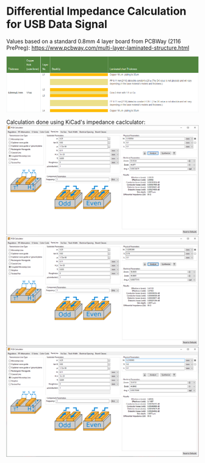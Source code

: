 # Differential Impedance Calculation for USB Data Signal

Values based on a standard 0.8mm 4 layer board from PCBWay (2116 PrePreg):
https://www.pcbway.com/multi-layer-laminated-structure.html

![pcbway_stackup](./images/pcbway_stackup.png)


Calculation done using KiCad's impedance caclculator:
![usb_diff_calculations](./images/usb_diff_calc_0.1mm_gap.png)
![usb_diff_calculations](./images/usb_diff_calc_0.16mm_gap.png)
![usb_diff_calculations](./images/usb_diff_calc_0.2mm_gap.png)